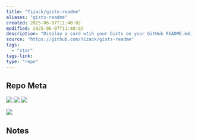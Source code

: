 ```yaml
---
title: "Yizack/gists-readme"
aliases: "gists-readme"
created: 2025-06-07T11:40:02
modified: 2025-06-07T11:40:02
description: "Display a card wtih your Gists on your GitHub README.md. Made with Node.js on Vercel."
source: "https://github.com/Yizack/gists-readme"
tags:
  - "star"
tags-link:
type: "repo"
---
```

## Repo Meta

![](https://img.shields.io/github/stars/Yizack/gists-readme?style=for-the-badge&label=stars) ![](https://img.shields.io/github/repo-size/Yizack/gists-readme?style=for-the-badge&label=size) ![](https://img.shields.io/github/created-at/Yizack/gists-readme?style=for-the-badge&label=since)

[![](https://github-readme-stats.vercel.app/api/pin/?username=Yizack&repo=gists-readme&bg_color=00000000)](https://github.com/Yizack/gists-readme)

## Notes

